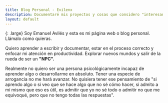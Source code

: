 ```yaml
---
title: Blog Personal - Evilenx 
description: Documentaré mis proyectos y cosas que considero "interesantes". 
layout: default
---
```


{: .large}
Soy Emanuel Avilés y esta es mi página web o blog personal. Llámalo como quieras. 

Quiero aprender a escribir y documentar, estar en el proceso correcto y enfocar mi atención en productividad. Explorar nuevos mundos y salir de la rueda de ser un **"NPC".**

Realmente no quiero ser una persona psicológicamente incapaz de aprender algo o desarrollarme en absoluto. Tener una especie de arrogancia no me hará avanzar. No quisiera tener ese pensamiento de "si aprendo algo o si veo que se hace algo que no sé cómo hacer, si admito a mí mismo que eso es útil, es admitir que yo no sé todo o admitir no que me equivoqué, pero que no tengo todas las respuestas". 












